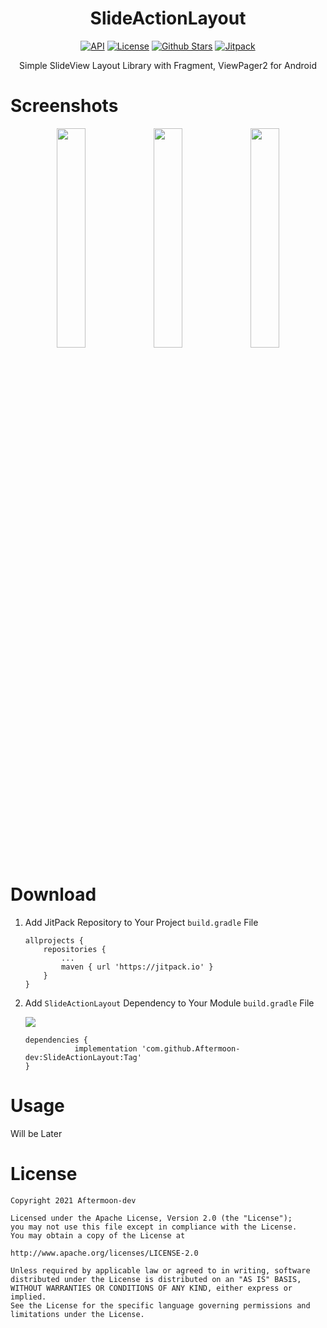 <h1 align="center">SlideActionLayout</h1>

<p align="center">
    <a href="https://android-arsenal.com/api?level=16"><img alt="API" src="https://img.shields.io/badge/API-16%2B-brightgreen.svg?style=flat"/></a>
    <a href="http://www.apache.org/licenses/LICENSE-2.0"><img alt="License" src="https://img.shields.io/github/license/Aftermoon-dev/SlideActionLayout"></a>
    <a href="https://github.com/Aftermoon-dev/SlideActionLayout"><img alt="Github Stars" src="https://img.shields.io/github/stars/Aftermoon-dev/SlideActionLayout?style=social"></a>
    <a href="https://jitpack.io/#Aftermoon-dev/SlideActionLayout"><img alt="Jitpack" src="https://jitpack.io/v/Aftermoon-dev/SlideActionLayout.svg"></a>
</p>

<p align="center">
    Simple SlideView Layout Library with Fragment, ViewPager2 for Android
</p>

# Screenshots
<p align="center">
    <img src="https://user-images.githubusercontent.com/3215313/147399993-6d3815c9-96e7-4deb-8770-b92b80d7c98d.png" width="30%">
    <img src="https://user-images.githubusercontent.com/3215313/147399994-c45ffb1b-52fe-4cfa-a7bf-814d70dc26a6.png" width="30%">
    <img src="https://user-images.githubusercontent.com/3215313/147399995-a9e9f177-5606-4430-8a84-17a6f988caf0.png" width="30%">
</p>

# Download

1. Add JitPack Repository to Your Project `build.gradle` File
	```
	allprojects {
		repositories {
			...
			maven { url 'https://jitpack.io' }
		}
	}
	```

2. Add `SlideActionLayout` Dependency to Your Module `build.gradle` File

	[![](https://jitpack.io/v/Aftermoon-dev/SlideActionLayout.svg)](https://jitpack.io/#Aftermoon-dev/SlideActionLayout)
	```
	dependencies {
		       implementation 'com.github.Aftermoon-dev:SlideActionLayout:Tag'
	}
	```


# Usage
Will be Later

# License
    Copyright 2021 Aftermoon-dev

    Licensed under the Apache License, Version 2.0 (the "License");
    you may not use this file except in compliance with the License.
    You may obtain a copy of the License at

    http://www.apache.org/licenses/LICENSE-2.0

    Unless required by applicable law or agreed to in writing, software
    distributed under the License is distributed on an "AS IS" BASIS,
    WITHOUT WARRANTIES OR CONDITIONS OF ANY KIND, either express or implied.
    See the License for the specific language governing permissions and
    limitations under the License.
